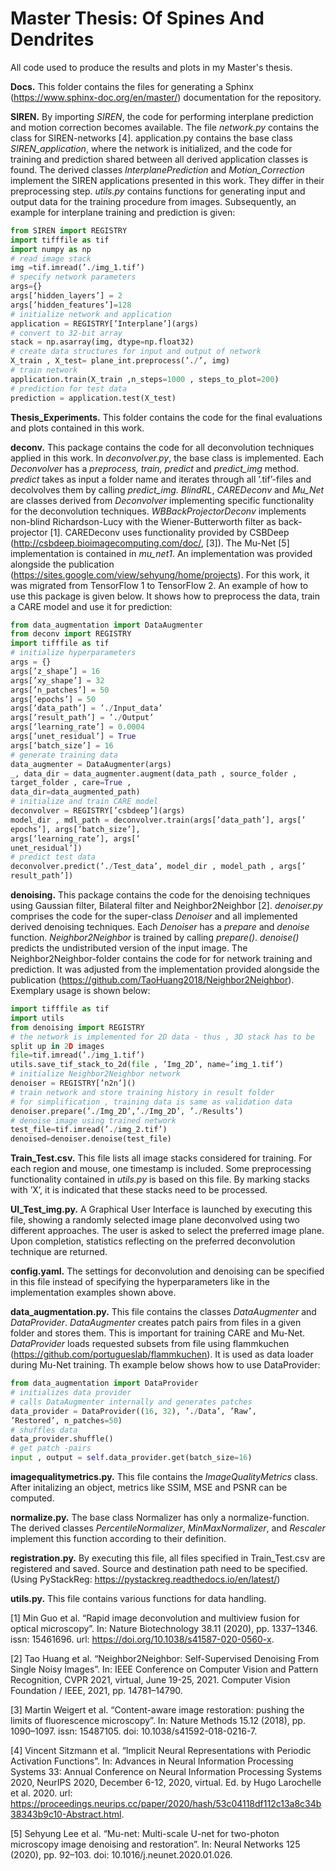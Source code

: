 # Master Thesis: Of Spines And Dendrites

All code used to produce the results and plots in my Master's thesis.

**Docs.** This folder contains the files for generating a Sphinx (https://www.sphinx-doc.org/en/master/) documentation for the repository.

**SIREN.** By importing *SIREN*, the code for performing interplane prediction and motion correction becomes available. The file *network.py* contains the class for SIREN-networks [4]. application.py contains the base class *SIREN_application*, where the network is initialized, and the code for training and prediction shared between all derived application classes is found. The derived classes *InterplanePrediction* and *Motion_Correction* implement the SIREN applications presented in this work. They differ in their preprocessing step. *utils.py* contains functions for generating input and output data for the training procedure from images.
Subsequently, an example for interplane training and prediction is given:

```python
from SIREN import REGISTRY
import tifffile as tif
import numpy as np
# read image stack
img =tif.imread(’./img_1.tif’)
# specify network parameters
args={}
args[’hidden_layers’] = 2
args[’hidden_features’]=128
# initialize network and application
application = REGISTRY[’Interplane’](args)
# convert to 32-bit array
stack = np.asarray(img, dtype=np.float32)
# create data structures for input and output of network
X_train , X_test= plane_int.preprocess(’./’, img)
# train network
application.train(X_train ,n_steps=1000 , steps_to_plot=200)
# prediction for test data
prediction = application.test(X_test)
```

**Thesis_Experiments.** This folder contains the code for the final evaluations and plots contained
in this work.

**deconv.** This package contains the code for all deconvolution techniques applied in this work.
In *deconvolver.py*, the base class is implemented. Each *Deconvolver* has a *preprocess, train, predict* and *predict_img* method. *predict* takes as input a folder name and iterates through all ’.tif’-files and decolvolves them by calling *predict_img*. *BlindRL*, *CAREDeconv* and *Mu_Net* are classes derived from *Deconvolver* implementing specific functionality for the deconvolution techniques. *WBBackProjectorDeconv* implements non-blind Richardson-Lucy with the Wiener-Butterworth filter as back-projector [1]. CAREDeconv uses functionality provided by CSBDeep (http://csbdeep.bioimagecomputing.com/doc/, [3]). The Mu-Net [5] implementation is contained in *mu_net1*. An implementation was provided alongside the publication (https://sites.google.com/view/sehyung/home/projects). For this work, it was migrated from TensorFlow 1 to TensorFlow 2.
An example of how to use this package is given below. It shows how to preprocess the data, train a CARE model and use it for prediction:
```python
from data_augmentation import DataAugmenter 
from deconv import REGISTRY
import tifffile as tif
# initialize hyperparameters
args = {}
args[’z_shape’] = 16
args[’xy_shape’] = 32
args[’n_patches’] = 50
args[’epochs’] = 50
args[’data_path’] = ’./Input_data’
args[’result_path’] = ’./Output’
args[’learning_rate’] = 0.0004
args[’unet_residual’] = True
args[’batch_size’] = 16
# generate training data
data_augmenter = DataAugmenter(args)
_, data_dir = data_augmenter.augment(data_path , source_folder ,
target_folder , care=True ,
data_dir=data_augmented_path)
# initialize and train CARE model
deconvolver = REGISTRY[’csbdeep’](args)
model_dir , mdl_path = deconvolver.train(args[’data_path’], args[’
epochs’], args[’batch_size’],
args[’learning_rate’], args[’
unet_residual’])
# predict test data
deconvolver.predict(’./Test_data’, model_dir , model_path , args[’
result_path’])
```

**denoising.** This package contains the code for the denoising techniques using Gaussian filter,
Bilateral filter and Neighbor2Neighbor [2]. *denoiser.py* comprises the code for the super-class
*Denoiser* and all implemented derived denoising techniques. Each *Denoiser* has a *prepare*
and *denoise* function. *Neighbor2Neighbor* is trained by calling *prepare()*. *denoise()* predicts
the undistributed version of the input image. The Neighbor2Neighbor-folder contains
the code for for network training and prediction. It was adjusted from the implementation provided
alongside the publication (https://github.com/TaoHuang2018/Neighbor2Neighbor). Exemplary usage is shown below:
```python
import tifffile as tif
import utils
from denoising import REGISTRY
# the network is implemented for 2D data - thus , 3D stack has to be
split up in 2D images
file=tif.imread(’./img_1.tif’)
utils.save_tif_stack_to_2d(file , ’Img_2D’, name=’img_1.tif’)
# initialize Neighbor2Neighbor network
denoiser = REGISTRY[’n2n’]()
# train network and store training history in result folder
# for simplification , training data is same as validation data
denoiser.prepare(’./Img_2D’,’./Img_2D’, ’./Results’)
# denoise image using trained network
test_file=tif.imread(’./img_2.tif’)
denoised=denoiser.denoise(test_file)
```

**Train_Test.csv.** This file lists all image stacks considered for training. For each region and mouse, one timestamp is included. Some preprocessing functionality contained in *utils.py* is based on this file. By marking stacks with ’X’, it is indicated that these stacks need to be
processed.

**UI_Test_img.py.** A Graphical User Interface is launched by executing this file, showing a randomly selected image plane deconvolved using two different approaches. The user is asked to select the preferred image plane. Upon completion, statistics reflecting on the preferred
deconvolution technique are returned.

**config.yaml.** The settings for deconvolution and denoising can be specified in this file instead of specifying the hyperparameters like in the implementation examples shown above.

**data_augmentation.py.** This file contains the classes *DataAugmenter* and *DataProvider*. *DataAugmenter* creates patch pairs from files in a given folder and stores them. This is important for training CARE and Mu-Net. *DataProvider* loads requested subsets from file using flammkuchen (https://github.com/portugueslab/flammkuchen). It is used as data loader during Mu-Net training. Th example below shows how to use DataProvider:
```python
from data_augmentation import DataProvider
# initializes data provider
# calls DataAugmenter internally and generates patches
data_provider = DataProvider((16, 32), ’./Data’, ’Raw’,
’Restored’, n_patches=50)
# shuffles data
data_provider.shuffle()
# get patch -pairs
input , output = self.data_provider.get(batch_size=16)
```

**imagequalitymetrics.py.** This file contains the *ImageQualityMetrics* class. After initalizing an object, metrics like SSIM, MSE and PSNR can be computed.

**normalize.py.** The base class Normalizer has only a normalize-function. The derived classes *PercentileNormalizer*, *MinMaxNormalizer*, and *Rescaler* implement this function according to their definition.

**registration.py.** By executing this file, all files specified in Train_Test.csv are registered and saved. Source and destination path need to be specified. (Using PyStackReg: https://pystackreg.readthedocs.io/en/latest/)

**utils.py.** This file contains various functions for data handling.




[1] Min Guo et al. “Rapid image deconvolution and multiview fusion for optical microscopy”.
In: Nature Biotechnology 38.11 (2020), pp. 1337–1346. issn: 15461696. url: https://doi.org/10.1038/s41587-020-0560-x.

[2] Tao Huang et al. “Neighbor2Neighbor: Self-Supervised Denoising From Single Noisy Images”. In: IEEE Conference on Computer Vision and Pattern Recognition, CVPR 2021, virtual, June 19-25, 2021. Computer Vision Foundation / IEEE, 2021, pp. 14781–14790.

[3] Martin Weigert et al. “Content-aware image restoration: pushing the limits of fluorescence microscopy”. In: Nature Methods 15.12 (2018), pp. 1090–1097. issn: 15487105. doi: 10.1038/s41592-018-0216-7.

[4] Vincent Sitzmann et al. “Implicit Neural Representations with Periodic Activation Functions”.
In: Advances in Neural Information Processing Systems 33: Annual Conference on Neural Information Processing Systems 2020, NeurIPS 2020, December 6-12, 2020,
virtual. Ed. by Hugo Larochelle et al. 2020. url: https://proceedings.neurips.cc/paper/2020/hash/53c04118df112c13a8c34b38343b9c10-Abstract.html.

[5] Sehyung Lee et al. “Mu-net: Multi-scale U-net for two-photon microscopy image denoising and restoration”. In: Neural Networks 125 (2020), pp. 92–103. doi: 10.1016/j.neunet.2020.01.026.
